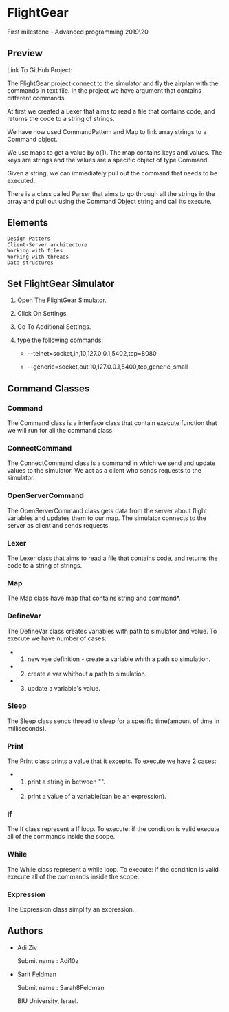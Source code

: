 # FlightGear
First milestone - Advanced programming 2019\20
## Preview
Link To GitHub Project:

The FlightGear project connect to the simulator and fly the airplan with the commands in text file.
In the project we have argument that contains different commands.

At first we created a Lexer that aims to read a file that contains code, and returns the code to a string of strings.

We have now used CommandPattem and Map to link array strings to a Command object.

We use maps to get a value by o(1).
The map contains keys and values.
The keys are strings and the values are a specific object of type Command.

Given a string, we can immediately pull out the command that needs to be executed.

There is a class called Parser that aims to go through all the strings in the array and pull out 
using the Command Object string and call its execute.

## Elements

    Design Patters
    Client-Server architecture
    Working with files
    Working with threads
    Data structures
    
## Set FlightGear Simulator

1. Open The FlightGear Simulator.
2. Click On Settings.
3. Go To Additional Settings.
4. type the following commands:

    * --telnet=socket,in,10,127.0.0.1,5402,tcp=8080
    
    * --generic=socket,out,10,127.0.0.1,5400,tcp,generic_small

## Command Classes
### Command

The Command class is a interface class that contain execute function that we will run for all the command class.
### ConnectCommand

The ConnectCommand class is a command in which we send and update values to the simulator.
We act as a client who sends requests to the simulator.
### OpenServerCommand

The OpenServerCommand class gets data from the server about flight variables and updates them to our map.
The simulator connects to the server as client and sends requests.
### Lexer

The Lexer class that aims to read a file that contains code, and returns the code to a string of strings.
### Map

The Map class have map that contains string and command*.
### DefineVar

The DefineVar class creates variables with path to simulator and value.
To execute we have number of cases:
 * 1. new vae definition - create a variable whith a path so simulation.
 * 2. create a var whithout a path to simulation.
 * 3. update a variable's value.
### Sleep

The Sleep class sends thread to sleep for a spesific time(amount of time in milliseconds).
### Print

The Print class prints a value that it excepts.
To execute we have 2 cases:
 * 1. print a string in between "".
 * 2. print a value of a variable(can be an expression).
### If

The If class represent a If loop.
To execute: if the condition is valid execute all of the commands inside the scope.
### While

The While class represent a while loop.
To execute: if the condition is valid execute all of the commands inside the scope.
### Expression

The Expression class simplify an expression.

## Authors

* Adi Ziv

    Submit name : Adi10z

* Sarit Feldman

    Submit name : Sarah8Feldman
    
    
  BIU University, Israel.

